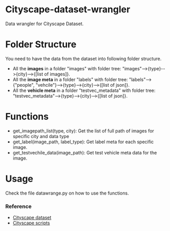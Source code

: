 # Cityscape-dataset-wrangler
Data wrangler for Cityscape Dataset. 

# Folder Structure
You need to have the data from the dataset into following folder structure. 
- All the **images** in a folder "images" with folder tree: "images"-->{type}-->{city}-->{[list of images]}.
- All the **image meta** in a folder "labels" with folder tree: "labels"-->{"people", "vehcile"}-->{type}-->{city}-->{[list of json]}.
- All the **vehicle meta** in a folder "testvec_metadata" with folder tree: "testvec_metadata"-->{type}-->{city}-->{[list of json]}.

# Functions
- get_imagepath_list(type, city):           Get the list of full path of images for specific city and data type
- get_label(image_path, label_type):        Get label meta for each specific image.
- get_testvechile_data(image_path):         Get test vehicle meta data for the image. 

# Usage
Check the file datawrange.py on how to use the functions. 

### Reference
- [Cityscape dataset](https://www.cityscapes-dataset.com)
- [Cityscape scripts](https://github.com/mcordts/cityscapesScripts/tree/master/cityscapesscripts/helpers)



